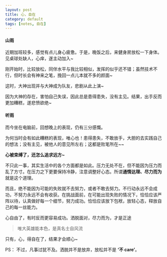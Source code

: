 ```yaml
---
layout: post
title: 心，自在
category: default
tags: [notes, 自在]
---
```


#### 山雨

近期加班较多，感觉有点儿身心疲惫。于是，晚饭之后，来健身房放松一下身体。见桌球处缺人，心痒，遂主动加入~

刚开始时，比较放松，同伴水平与我比较相似，发挥的似乎还不错；虽然技术不行，但时长会有神来之笔，挽回一点儿本就不多的颜面~

这时，大神出现并与大神成为队友，悲剧从此上演~

因为大神的存在，害怕自己失误，因此总是患得患失，没有主见。结果，出手反而更加糟糕，遂悲愤欲绝~

#### 听雨

而今坐在电脑前，回想晚上的表现，仍有三分感慨。

为何当时会有如此糟糕的表现，唯心也！患得患失，不敢放手，大胆的去实践自己的想法；没有主见，被他人的意见所左右；这都是败笔所在~~ 

**心被束缚了，还怎么追求远方~**

不只此一事，其实生活中的各个方面都是如此。压力无处不在，但不能因为压力而乱了方寸。在压力之下更要保持冷静，注意调整好心态。所谓**通情达理、尽力而为**就是这个道理。

而且，绝不能因为可能的失败就不去努力，或者不敢去努力。不行动永远不会成功，不努力永远不会有收获。在挑战面前，在可能出现失败的情况下，恰恰应该严阵以待，认真做好每一个细节，努力成功。恰恰应该放下包袱，放轻心态，释放自己的每一丝能力。

心自由了，有时反而更容易成功。洒脱面对，尽力而为，才是正途

>唯大英雄能本色，是真名士自风流

只有，心，得自在了，结果才会顺心~

PS： 不过，凡事过犹不及。洒脱并不是放弃，放松并不是 **‘不 care’**。


